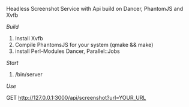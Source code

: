 Headless Screenshot Service with Api build on Dancer, PhantomJS and Xvfb

*Build*

1. Install Xvfb 
2. Compile PhantomsJS for your system (qmake && make)
3. install Perl-Modules  Dancer, Parallel::Jobs


*Start*

1. /bin/server 


*Use*

GET http://127.0.0.1:3000/api/screenshot?url=YOUR_URL
